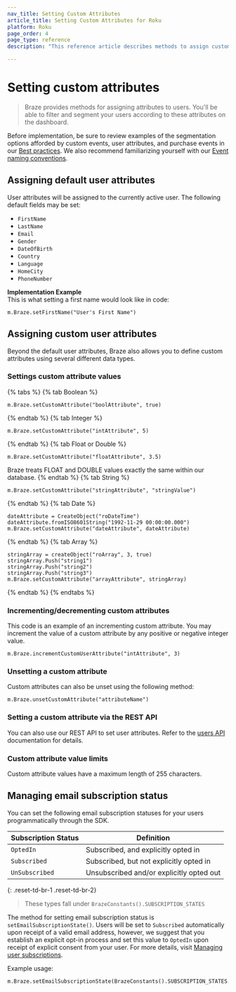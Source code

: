 ```yaml
---
nav_title: Setting Custom Attributes
article_title: Setting Custom Attributes for Roku
platform: Roku
page_order: 4
page_type: reference
description: "This reference article describes methods to assign custom attributes for Roku to users via the Braze SDK."

---
```


# Setting custom attributes

> Braze provides methods for assigning attributes to users. You'll be able to filter and segment your users according to these attributes on the dashboard.

Before implementation, be sure to review examples of the segmentation options afforded by custom events, user attributes, and purchase events in our [Best practices]({{site.baseurl}}/developer_guide/platform_wide/analytics_overview/#user-data-collection). We also recommend familiarizing yourself with our [Event naming conventions]({{site.baseurl}}/user_guide/data_and_analytics/custom_data/event_naming_conventions/).

## Assigning default user attributes

User attributes will be assigned to the currently active user. The following default fields may be set:

- `FirstName`
- `LastName`
- `Email`
- `Gender`
- `DateOfBirth`
- `Country`
- `Language`
- `HomeCity`
- `PhoneNumber`

**Implementation Example**<br>This is what setting a first name would look like in code:

```brightscript
m.Braze.setFirstName("User's First Name")
```

## Assigning custom user attributes

Beyond the default user attributes, Braze also allows you to define custom attributes using several different data types.

### Settings custom attribute values
{% tabs %}
{% tab Boolean %}
```brightscript
m.Braze.setCustomAttribute("boolAttribute", true)
```
{% endtab %}
{% tab Integer %}
```brightscript
m.Braze.setCustomAttribute("intAttribute", 5)
```
{% endtab %}
{% tab Float or Double %}
```brightscript
m.Braze.setCustomAttribute("floatAttribute", 3.5)
```
Braze treats FLOAT and DOUBLE values exactly the same within our database.
{% endtab %}
{% tab String %}
```brightscript
m.Braze.setCustomAttribute("stringAttribute", "stringValue")
```
{% endtab %}
{% tab Date %}
```brightscript
dateAttribute = CreateObject("roDateTime")
dateAttribute.fromISO8601String("1992-11-29 00:00:00.000")
m.Braze.setCustomAttribute("dateAttribute", dateAttribute)
```
{% endtab %}
{% tab Array %}
```brightscript
stringArray = createObject("roArray", 3, true)
stringArray.Push("string1")
stringArray.Push("string2")
stringArray.Push("string3")
m.Braze.setCustomAttribute("arrayAttribute", stringArray)
```
{% endtab %}
{% endtabs %}

### Incrementing/decrementing custom attributes

This code is an example of an incrementing custom attribute. You may increment the value of a custom attribute by any positive or negative integer value.

```brightscript
m.Braze.incrementCustomUserAttribute("intAttribute", 3)
```

### Unsetting a custom attribute

Custom attributes can also be unset using the following method:

```brightscript
m.Braze.unsetCustomAttribute("attributeName")
```

### Setting a custom attribute via the REST API

You can also use our REST API to set user attributes. Refer to the [users API]({{site.baseurl}}/developer_guide/rest_api/user_data/#user-data) documentation for details.

### Custom attribute value limits

Custom attribute values have a maximum length of 255 characters.

## Managing email subscription status

You can set the following email subscription statuses for your users programmatically through the SDK.

| Subscription Status | Definition |
| ------------------- | ---------- |
| `OptedIn` | Subscribed, and explicitly opted in |
| `Subscribed` | Subscribed, but not explicitly opted in |
| `UnSubscribed` | Unsubscribed and/or explicitly opted out |
{: .reset-td-br-1 .reset-td-br-2}

>  These types fall under `BrazeConstants().SUBSCRIPTION_STATES`

The method for setting email subscription status is `setEmailSubscriptionState()`. Users will be set to `Subscribed` automatically upon receipt of a valid email address, however, we suggest that you establish an explicit opt-in process and set this value to `OptedIn` upon receipt of explicit consent from your user. For more details, visit [Managing user subscriptions]({{site.baseurl}}/user_guide/message_building_by_channel/email/managing_user_subscriptions/#managing-user-subscriptions).

Example usage:
```brightscript
m.Braze.setEmailSubscriptionState(BrazeConstants().SUBSCRIPTION_STATES.OPTED_IN)
```

